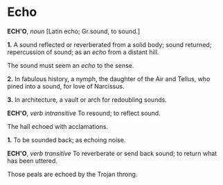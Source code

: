 # Echo

**ECH'O**, _noun_ \[Latin echo; Gr.sound, to sound.\]

**1.** A sound reflected or reverberated from a solid body; sound returned; repercussion of sound; as an _echo_ from a distant hill.

The sound must seem an _echo_ to the sense.

**2.** In fabulous history, a nymph, the daughter of the Air and Tellus, who pined into a sound, for love of Narcissus.

**3.** In architecture, a vault or arch for redoubling sounds.

**ECH'O**, _verb intransitive_ To resound; to reflect sound.

The hall echoed with acclamations.

**1.** To be sounded back; as echoing noise.

**ECH'O**, _verb transitive_ To reverberate or send back sound; to return what has been uttered.

Those peals are echoed by the Trojan throng.
